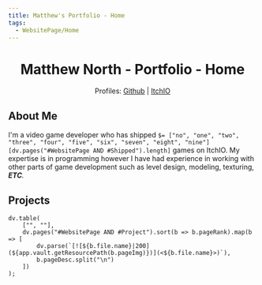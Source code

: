 ```yaml
---
title: Matthew's Portfolio - Home
tags:
  - WebsitePage/Home
---
```

# <center>Matthew North - Portfolio - Home</center>
<cd><center>Profiles: [Github](https://github.com/northmatt) | [ItchIO](https://northmatt.itch.io)</center></cd>
## About Me
I'm a video game developer who has shipped `$= ["no", "one", "two", "three", "four", "five", "six", "seven", "eight", "nine"][dv.pages("#WebsitePage AND #Shipped").length]` games on ItchIO. My expertise is in programming however I have had experience in working with other parts of game development such as level design, modeling, texturing, ***ETC**.* 
## Projects
```dataviewjs
dv.table(
	["", ""], 
	dv.pages("#WebsitePage AND #Project").sort(b => b.pageRank).map(b => [
		dv.parse(`[![${b.file.name}|200](${app.vault.getResourcePath(b.pageImg)})](<${b.file.name}>)`),
		b.pageDesc.split("\n")
	])
);
```

